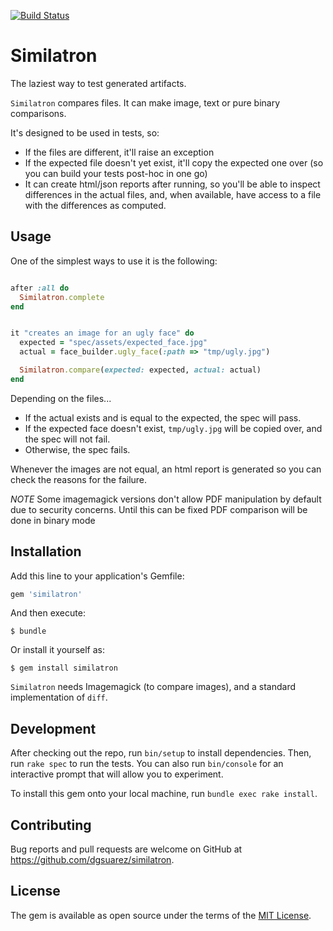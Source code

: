[![Build Status](https://travis-ci.org/dgsuarez/similatron.svg?branch=master)](https://travis-ci.org/dgsuarez/similatron)

# Similatron

The laziest way to test generated artifacts.

`Similatron` compares files. It can make image, text or pure binary
comparisons.

It's designed to be used in tests, so:

- If the files are different, it'll raise an exception
- If the expected file doesn't yet exist, it'll copy the expected one over (so
  you can build your tests post-hoc in one go)
- It can create html/json reports after running, so you'll be able to inspect
  differences in the actual files, and, when available, have access to
  a file with the differences as computed.

## Usage

One of the simplest ways to use it is the following:

```ruby

after :all do
  Similatron.complete
end


it "creates an image for an ugly face" do
  expected = "spec/assets/expected_face.jpg"
  actual = face_builder.ugly_face(:path => "tmp/ugly.jpg")

  Similatron.compare(expected: expected, actual: actual)
end

```

Depending on the files...

- If the actual exists and is equal to the expected, the spec will pass.
- If the expected face doesn't exist, `tmp/ugly.jpg` will be copied over, and
  the spec will not fail.
- Otherwise, the spec fails.

Whenever the images are not equal, an html report is generated so you can
check the reasons for the failure.

*NOTE* Some imagemagick versions don't allow PDF manipulation by default due to
security concerns. Until this can be fixed PDF comparison will be done in
binary mode

## Installation

Add this line to your application's Gemfile:

```ruby
gem 'similatron'
```

And then execute:

    $ bundle

Or install it yourself as:

    $ gem install similatron

`Similatron` needs Imagemagick (to compare images), and a standard
implementation of `diff`.

## Development

After checking out the repo, run `bin/setup` to install dependencies. Then,
run `rake spec` to run the tests. You can also run `bin/console` for an
interactive prompt that will allow you to experiment.

To install this gem onto your local machine, run `bundle exec rake install`.

## Contributing

Bug reports and pull requests are welcome on GitHub at
https://github.com/dgsuarez/similatron.

## License

The gem is available as open source under the terms of the [MIT
License](http://opensource.org/licenses/MIT).
